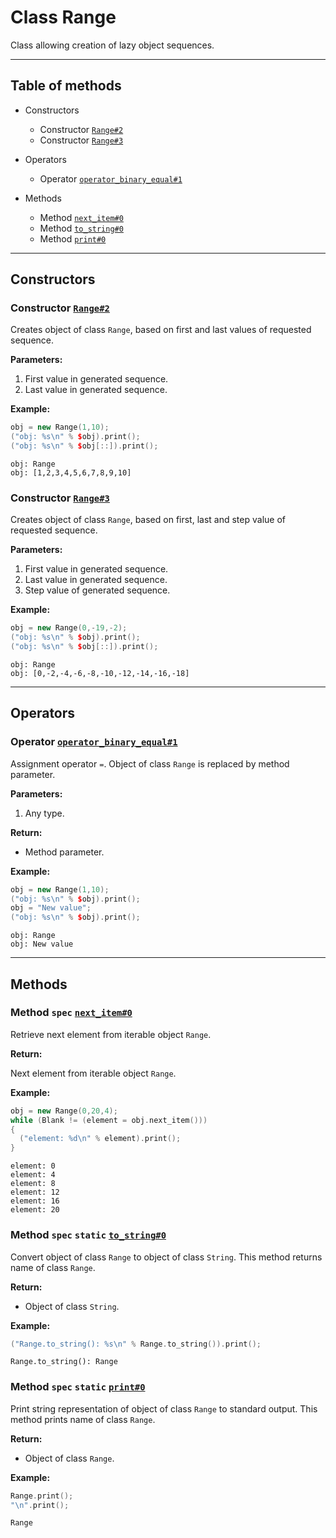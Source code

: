 # Class Range

Class allowing creation of lazy object sequences.

-----

## Table of methods

* Constructors

  * Constructor [`Range#2`](#Range%232)
  * Constructor [`Range#3`](#Range%233)

* Operators

  * Operator [`operator_binary_equal#1`](#operator_binary_equal%231)

* Methods

  * Method [`next_item#0`](#next_item%230)
  * Method [`to_string#0`](#to_string%230)
  * Method [`print#0`](#print%230)

-----

## Constructors

<a name="Range#2" />

### Constructor [`Range#2`](https://github.com/izuzanak/uclang/blob/master/uclang/../uclang/mods/algorithms_uclm/source_files/algorithms_module.cc#L1812)

Creates object of class `Range`, based on first and last values of requested
sequence.

**Parameters:**

1. First value in generated sequence.
2. Last value in generated sequence.

**Example:**

```cpp
obj = new Range(1,10);
("obj: %s\n" % $obj).print();
("obj: %s\n" % $obj[::]).print();
```
```
obj: Range
obj: [1,2,3,4,5,6,7,8,9,10]
```

<a name="Range#3" />

### Constructor [`Range#3`](https://github.com/izuzanak/uclang/blob/master/uclang/../uclang/mods/algorithms_uclm/source_files/algorithms_module.cc#L1864)

Creates object of class `Range`, based on first, last and step value
of requested sequence.

**Parameters:**

1. First value in generated sequence.
2. Last value in generated sequence.
3. Step value of generated sequence.

**Example:**

```cpp
obj = new Range(0,-19,-2);
("obj: %s\n" % $obj).print();
("obj: %s\n" % $obj[::]).print();
```
```
obj: Range
obj: [0,-2,-4,-6,-8,-10,-12,-14,-16,-18]
```

-----

## Operators

<a name="operator_binary_equal#1" />

### Operator [`operator_binary_equal#1`](https://github.com/izuzanak/uclang/blob/master/uclang/../uclang/mods/algorithms_uclm/source_files/algorithms_module.cc#L1798)

Assignment operator `=`. Object of class `Range` is replaced by method parameter.

**Parameters:**

1. Any type.

**Return:**

* Method parameter.

**Example:**

```cpp
obj = new Range(1,10);
("obj: %s\n" % $obj).print();
obj = "New value";
("obj: %s\n" % $obj).print();
```
```
obj: Range
obj: New value
```

-----

## Methods

<a name="next_item#0" />

### Method `spec` [`next_item#0`](https://github.com/izuzanak/uclang/blob/master/uclang/../uclang/mods/algorithms_uclm/source_files/algorithms_module.cc#L1912)

Retrieve next element from iterable object `Range`.

**Return:**

Next element from iterable object `Range`.

**Example:**

```cpp
obj = new Range(0,20,4);
while (Blank != (element = obj.next_item()))
{
  ("element: %d\n" % element).print();
}
```
```
element: 0
element: 4
element: 8
element: 12
element: 16
element: 20
```

<a name="to_string#0" />

### Method `spec` `static` [`to_string#0`](https://github.com/izuzanak/uclang/blob/master/uclang/../uclang/mods/algorithms_uclm/source_files/algorithms_module.cc#L1936)

Convert object of class `Range` to object of class `String`.
This method returns name of class `Range`.

**Return:**

* Object of class `String`.

**Example:**

```cpp
("Range.to_string(): %s\n" % Range.to_string()).print();
```
```
Range.to_string(): Range
```

<a name="print#0" />

### Method `spec` `static` [`print#0`](https://github.com/izuzanak/uclang/blob/master/uclang/../uclang/mods/algorithms_uclm/source_files/algorithms_module.cc#L1945)

Print string representation of object of class `Range` to standard output.
This method prints name of class `Range`.

**Return:**

* Object of class `Range`.

**Example:**

```cpp
Range.print();
"\n".print();
```
```
Range
```
